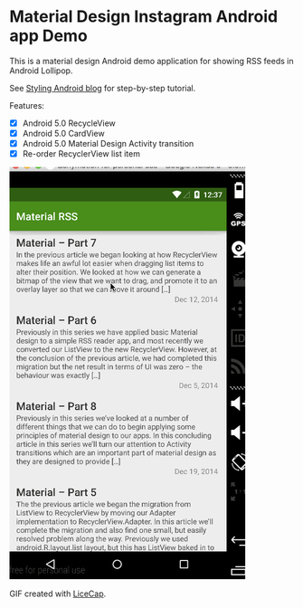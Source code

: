
# Material Design Instagram Android app Demo

This is a material design Android demo application for showing RSS feeds in Android Lollipop. 

See [Styling Android blog](https://blog.stylingandroid.com/) for step-by-step tutorial.

Features:

 * [x] Android 5.0 RecycleView
 * [x] Android 5.0 CardView
 * [x] Android 5.0 Material Design Activity transition
 * [x] Re-order RecyclerView list item

![Video Walkthrough](MaterialRSS.gif)

GIF created with [LiceCap](http://www.cockos.com/licecap/).
